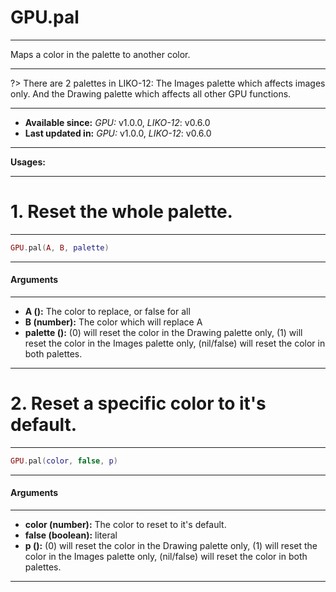 # GPU.pal
---

Maps a color in the palette to another color.

---

?> There are 2 palettes in LIKO-12: The Images palette which affects images only. And the Drawing palette which affects all other GPU functions.

---

* **Available since:** _GPU:_ v1.0.0, _LIKO-12_: v0.6.0
* **Last updated in:** _GPU:_ v1.0.0, _LIKO-12_: v0.6.0

---

**Usages:**

---

# 1. Reset the whole palette.
---

```lua
GPU.pal(A, B, palette)
```


---
#### Arguments
---

* **A ():** The color to replace, or false for all
* **B (number):** The color which will replace A
* **palette ():** (0) will reset the color in the Drawing palette only, (1) will reset the color in the Images palette only, (nil/false) will reset the color in both palettes.

---

# 2. Reset a specific color to it's default.
---

```lua
GPU.pal(color, false, p)
```


---
#### Arguments
---

* **color (number):** The color to reset to it's default.
* **false (boolean):** literal
* **p ():** (0) will reset the color in the Drawing palette only, (1) will reset the color in the Images palette only, (nil/false) will reset the color in both palettes.

---